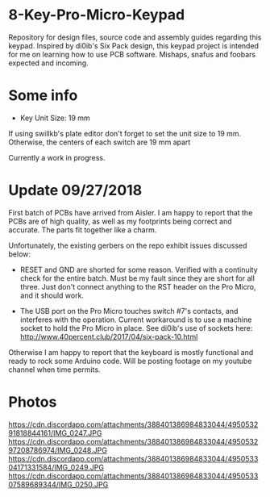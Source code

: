 # 8-Key-Pro-Micro-Keypad
Repository for design files, source code and assembly guides regarding this keypad. Inspired by di0ib's Six Pack design, this keypad project is intended for me on learning how to use PCB software. Mishaps, snafus and foobars expected and incoming.

# Some info
- Key Unit Size: 19 mm 

If using swillkb's plate editor don't forget to set the unit size to 19 mm. Otherwise, the centers of each switch are 19 mm apart

Currently a work in progress.

# Update 09/27/2018
First batch of PCBs have arrived from Aisler. I am happy to report that the PCBs are of high quality, as well as my footprints being correct and accurate. The parts fit together like a charm. 

Unfortunately, the existing gerbers on the repo exhibit issues discussed below:

- RESET and GND are shorted for some reason. Verified with a continuity check for the entire batch. Must be my fault since they are short for all three. Just don't connect anything to the RST header on the Pro Micro, and it should work.

- The USB port on the Pro Micro touches switch #7's contacts, and interferes with the operation. Current workaround is to use a machine socket to hold the Pro Micro in place. See di0ib's use of sockets here: http://www.40percent.club/2017/04/six-pack-10.html

Otherwise I am happy to report that the keyboard is mostly functional and ready to rock some Arduino code. Will be posting footage on my youtube channel when time permits.

# Photos

https://cdn.discordapp.com/attachments/388401386984833044/495053291818844161/IMG_0247.JPG
https://cdn.discordapp.com/attachments/388401386984833044/495053297208786974/IMG_0248.JPG
https://cdn.discordapp.com/attachments/388401386984833044/495053304171331584/IMG_0249.JPG
https://cdn.discordapp.com/attachments/388401386984833044/495053307589689344/IMG_0250.JPG
